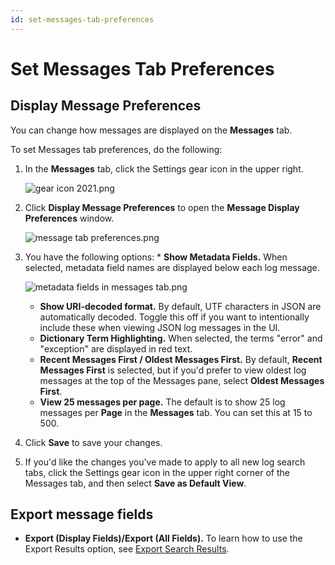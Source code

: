 ```yaml
---
id: set-messages-tab-preferences
---
```


# Set Messages Tab Preferences

## Display Message Preferences

You can change how messages are displayed on the **Messages** tab.

To set Messages tab preferences, do the following:

1. In the **Messages** tab, click the Settings gear icon in the upper right.

    ![gear icon 2021.png](/img/search/search-page/gear-icon.png)    

1. Click **Display Message Preferences** to open the **Message Display Preferences** window.

    ![message tab preferences.png](/img/search/search-page/message-tab-preferences.png)    

1. You have the following options: * **Show Metadata Fields.** When selected, metadata field names are displayed below each log message.

    ![metadata fields in messages tab.png](/img/search/search-page/metadata-fields.png)

    * **Show URI-decoded format.** By default, UTF characters in JSON are automatically decoded. Toggle this off if you want to intentionally include these when viewing JSON log messages in the UI. 
    * **Dictionary Term Highlighting.** When selected, the terms "error" and "exception" are displayed in red text.
    * **Recent Messages First / Oldest Messages First.** By default, **Recent Messages First** is selected, but if you'd prefer to view oldest log messages at the top of the Messages pane, select **Oldest Messages First**. 
    * **View 25 messages per page.** The default is to show 25 log messages per **Page** in the **Messages** tab. You can set this at 15 to 500.

1. Click **Save** to save your changes.
1. If you'd like the changes you've made to apply to all new log search tabs, click the Settings gear icon in the upper right corner of the Messages tab, and then select **Save as Default View**.

## Export message fields

* **Export (Display Fields)/Export (All Fields).** To learn how to use the Export Results option, see [Export Search Results](../Search-Basics/Export-Search-Results.md "Export Search Results").
